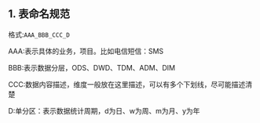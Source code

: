 ## 1. 表命名规范

格式:`AAA_BBB_CCC_D`

AAA:表示具体的业务，项目。比如电信短信：SMS

BBB:表示数据分层，ODS、DWD、TDM、ADM、DIM

CCC:数据内容描述，维度一般放在这里描述，可以有多个下划线，尽可能描述清楚

D:单分区：表示数据统计周期，d为日、w为周、m为月、y为年